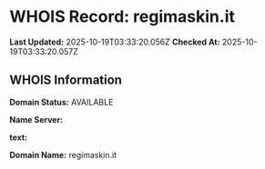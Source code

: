 # WHOIS Record: regimaskin.it

**Last Updated:** 2025-10-19T03:33:20.056Z
**Checked At:** 2025-10-19T03:33:20.057Z

## WHOIS Information

**Domain Status:** AVAILABLE

**Name Server:** 

**text:** 

**Domain Name:** regimaskin.it

